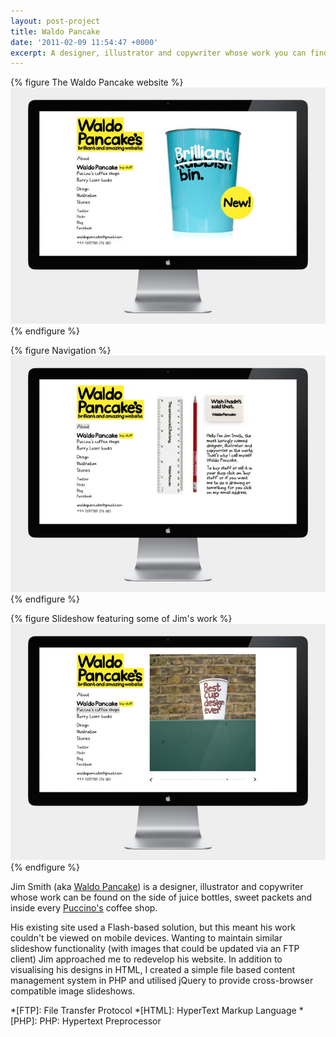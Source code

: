 ```yaml
---
layout: post-project
title: Waldo Pancake
date: '2011-02-09 11:54:47 +0000'
excerpt: A designer, illustrator and copywriter whose work you can find on the side of juice bottles, sweet packets and in Puccino's coffee shops.
---
```

{% figure The Waldo Pancake website %}
![](/assets/images/portfolio/waldo_pancake/0.jpg)
{% endfigure %}

{% figure Navigation %}
![](/assets/images/portfolio/waldo_pancake/1.jpg)
{% endfigure %}

{% figure Slideshow featuring some of Jim's work %}
![](/assets/images/portfolio/waldo_pancake/2.jpg)
{% endfigure %}

Jim Smith (aka [Waldo Pancake][1]) is a designer, illustrator and copywriter whose work can be found on the side of juice bottles, sweet packets and inside every [Puccino's][2] coffee shop.

His existing site used a Flash-based solution, but this meant his work couldn't be viewed on mobile devices. Wanting to maintain similar slideshow functionality (with images that could be updated via an FTP client) Jim approached me to redevelop his website. In addition to visualising his designs in HTML, I created a simple file based content management system in PHP and utilised jQuery to provide cross-browser compatible image slideshows.

[1]: http://waldopancake.com/
[2]: http://puccinosworldwide.com/

*[FTP]: File Transfer Protocol
*[HTML]: HyperText Markup Language
*[PHP]: PHP: Hypertext Preprocessor